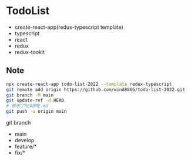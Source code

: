 # TodoList
- create-react-app(redux-typescript template)
- typescript
- react
- redux
- redux-tookit
## Note
```bash
npx create-react-app todo-list-2022 --template redux-typescript
git remote add origin https://github.com/wind8866/todo-list-2022.git
git branch -M main
git update-ref -d HEAD
# 修改了README.md
git push -u origin main
```

git branch
- main
- develop
- feature/*
- fix/*
